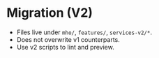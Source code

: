 # Migration (V2)
- Files live under `mho/`, `features/`, `services-v2/*`.
- Does not overwrite v1 counterparts.
- Use v2 scripts to lint and preview.